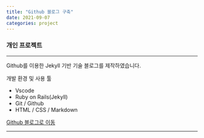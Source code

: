 ```yaml
---
title: "Github 블로그 구축"
date: 2021-09-07
categories: project
---
```

### 개인 프로젝트

---

Github를 이용한 Jekyll 기반 기술 블로그를 제작하였습니다.

개발 환경 및 사용 툴
- Vscode
- Ruby on Rails(Jekyll)
- Git / Github
- HTML / CSS / Markdown

<a href="https://tmdnsdl.github.io/">
Github 블로그로 이동
</a>

---
